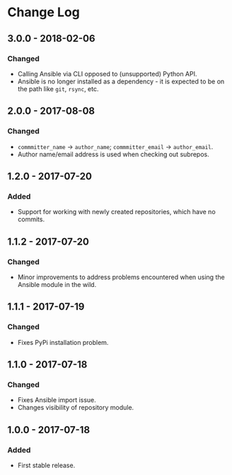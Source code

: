 # Change Log
## 3.0.0 - 2018-02-06
### Changed
- Calling Ansible via CLI opposed to (unsupported) Python API.
- Ansible is no longer installed as a dependency - it is expected to be on the path like `git`, `rsync`, etc.


## 2.0.0 - 2017-08-08
### Changed
- `commmitter_name` -> `author_name`; `commmitter_email` -> `author_email`.
- Author name/email address is used when checking out subrepos.


## 1.2.0 - 2017-07-20
### Added
- Support for working with newly created repositories, which have no commits.  


## 1.1.2 - 2017-07-20
### Changed
- Minor improvements to address problems encountered when using the Ansible module in the wild.


## 1.1.1 - 2017-07-19
### Changed
- Fixes PyPi installation problem.


## 1.1.0 - 2017-07-18
### Changed
- Fixes Ansible import issue.
- Changes visibility of repository module.


## 1.0.0 - 2017-07-18
### Added
- First stable release.

